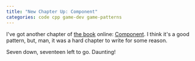 ```yaml
---
title: "New Chapter Up: Component"
categories: code cpp game-dev game-patterns
---
```


I've got another chapter of [the book](http://gameprogrammingpatterns.com/) online: [Component](http://gameprogrammingpatterns.com/component.html). I think
it's a good pattern, but, man, it was a hard chapter to write for some reason.

Seven down, seventeen left to go. Daunting!
